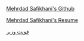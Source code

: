 [Mehrdad Safikhani's Github](https://github.com/Mehrdadeyekta)

[Mehrdad Safikhani's Resume](https://Mehrdadeyekta.github.io)

[فونت وزیر](https://github.com/rastikerdar/vazir-font/releases)
